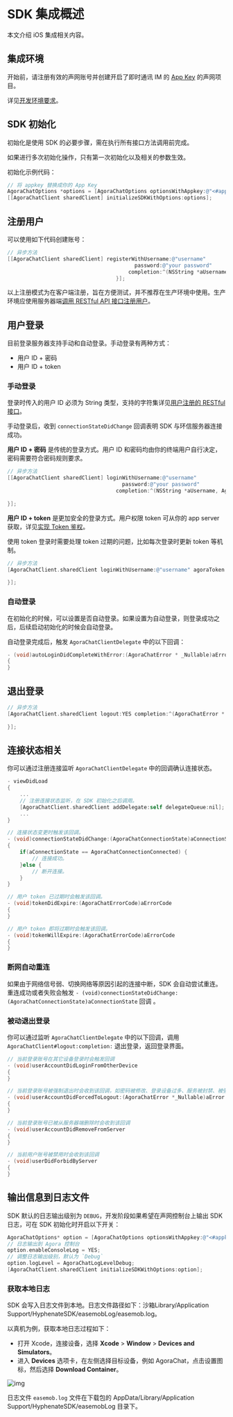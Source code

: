 # SDK 集成概述

本文介绍 iOS 集成相关内容。

## 集成环境

开始前，请注册有效的声网账号并创建开启了即时通讯 IM 的 [App Key](./enable_agora_chat#获取即时通讯项目信息) 的声网项目。

详见[开发环境要求](./agora_chat_get_started_ios#前提条件)。

## SDK 初始化

初始化是使用 SDK 的必要步骤，需在执行所有接口方法调用前完成。

如果进行多次初始化操作，只有第一次初始化以及相关的参数生效。

初始化示例代码：

```Objective-C
// 将 appkey 替换成你的 App Key 
AgoraChatOptions *options = [AgoraChatOptions optionsWithAppkey:@"<#appkey#>"];
[[AgoraChatClient sharedClient] initializeSDKWithOptions:options];
```

## 注册用户

可以使用如下代码创建账号：

```objectivec
// 异步方法 
[[AgoraChatClient sharedClient] registerWithUsername:@"username"
                                         password:@"your password"
                                       completion:^(NSString *aUsername, AgoraChatError *aError) {                             
                                   }];
```

以上注册模式为在客户端注册，旨在方便测试，并不推荐在生产环境中使用。生产环境应使用服务器端[调用 RESTful API 接口注册用户](./agora_chat_restful_registration#注册单个用户)。

## 用户登录

目前登录服务器支持手动和自动登录。手动登录有两种方式：

- 用户 ID + 密码
- 用户 ID + token

### 手动登录

登录时传入的用户 ID 必须为 String 类型，支持的字符集详见[用户注册的 RESTful 接口](./agora_chat_restful_registration#注册单个用户)。

手动登录后，收到 `connectionStateDidChange` 回调表明 SDK 与环信服务器连接成功。

**用户 ID + 密码** 是传统的登录方式。用户 ID 和密码均由你的终端用户自行决定，密码需要符合密码规则要求。

```objectivec
// 异步方法 
[[AgoraChatClient sharedClient] loginWithUsername:@"username"
                                     password:@"your password"
                                   completion:^(NSString *aUsername, AgoraChatError *aError) {
                                                                 
}];
```

**用户 ID + token** 是更加安全的登录方式。用户权限 token 可从你的 app server 获取，详见[实现 Token 鉴权](./agora_chat_token)。

<div class="alert note">使用 token 登录时需要处理 token 过期的问题，比如每次登录时更新 token 等机制。</div>

```objectivec
// 异步方法 
[AgoraChatClient.sharedClient loginWithUsername:@"username" agoraToken:@"token" completion:^(NSString * _Nonnull aUsername, AgoraChatError * _Nullable aError) {
        
}];
```

### 自动登录

在初始化的时候，可以设置是否自动登录。如果设置为自动登录，则登录成功之后，后续启动初始化的时候会自动登录。

自动登录完成后，触发 `AgoraChatClientDelegate` 中的以下回调：

```objectivec
- (void)autoLoginDidCompleteWithError:(AgoraChatError * _Nullable)aError
{
}
```

## 退出登录

```objectivec
// 异步方法 
[AgoraChatClient.sharedClient logout:YES completion:^(AgoraChatError * _Nullable aError) {
        
}];
```

## 连接状态相关

你可以通过注册连接监听 `AgoraChatClientDelegate` 中的回调确认连接状态。

```objectivec
- viewDidLoad
{
    ...
    // 注册连接状态监听，在 SDK 初始化之后调用。
    [AgoraChatClient.sharedClient addDelegate:self delegateQueue:nil];
    ...
}

// 连接状态变更时触发该回调。
- (void)connectionStateDidChange:(AgoraChatConnectionState)aConnectionState
{
    if(aConnectionState == AgoraChatConnectionConnected) {
        // 连接成功。
    }else {
        // 断开连接。
    }
}

// 用户 token 已过期时会触发该回调。
- (void)tokenDidExpire:(AgoraChatErrorCode)aErrorCode
{
}

// 用户 token 即将过期时会触发该回调。
- (void)tokenWillExpire:(AgoraChatErrorCode)aErrorCode
{
}
```

### 断网自动重连

如果由于网络信号弱、切换网络等原因引起的连接中断，SDK 会自动尝试重连。重连成功或者失败会触发 `- (void)connectionStateDidChange:(AgoraChatConnectionState)aConnectionState` 回调 。

### 被动退出登录

你可以通过监听 `AgoraChatClientDelegate` 中的以下回调，调用 `AgoraChatClient#logout:completion:` 退出登录，返回登录界面。

```objectivec
// 当前登录账号在其它设备登录时会触发回调
- (void)userAccountDidLoginFromOtherDevice
{
}

// 当前登录账号被强制退出时会收到该回调，如密码被修改、登录设备过多、服务被封禁、被强制下线等原因
- (void)userAccountDidForcedToLogout:(AgoraChatError *_Nullable)aError
{
}

// 当前登录账号已被从服务器端删除时会收到该回调
- (void)userAccountDidRemoveFromServer
{
}

// 当前用户账号被禁用时会收到该回调
- (void)userDidForbidByServer
{
}
```

## 输出信息到日志文件

SDK 默认的日志输出级别为 `DEBUG`，开发阶段如果希望在声网控制台上输出 SDK 日志，可在 SDK 初始化时开启以下开关：

```objectivec
AgoraChatOptions* option = [AgoraChatOptions optionsWithAppkey:@"<#appkey#>"];
// 日志输出到 Agora 控制台
option.enableConsoleLog = YES;
// 调整日志输出级别，默认为 `Debug`
option.logLevel = AgoraChatLogLevelDebug;
[AgoraChatClient.sharedClient initializeSDKWithOptions:option];
```

### 获取本地日志

SDK 会写入日志文件到本地。日志文件路径如下：沙箱Library/Application Support/HyphenateSDK/easemobLog/easemob.log。

以真机为例，获取本地日志过程如下：

- 打开 Xcode，连接设备，选择 **Xcode** > **Window** > **Devices and Simulators**。
- 进入 **Devices** 选项卡，在左侧选择目标设备，例如 AgoraChat，点击设置图标，然后选择 **Download Container**。

![img](./agora_doc_source/markdown/agora-chat/images/integrationoverview/overview_fetchlogfile_ios.png)

日志文件 `easemob.log` 文件在下载包的 AppData/Library/Application Support/HyphenateSDK/easemobLog 目录下。
